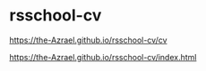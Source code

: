 # rsschool-cv
https://the-Azrael.github.io/rsschool-cv/cv

https://the-Azrael.github.io/rsschool-cv/index.html
